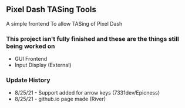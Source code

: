 ## Pixel Dash TASing Tools

A simple frontend To allow TASing of Pixel Dash


### This project isn't fully finished and these are the things still being worked on
- GUI Frontend
- Input Display (External)

 


   
 
 
 
  
  
  
  
  
  
  
  
  
  
### Update History

- 8/25/21 - Support added for arrow keys (7331dev/Epicness)
- 8/25/21 - github.io page made (River)
 
